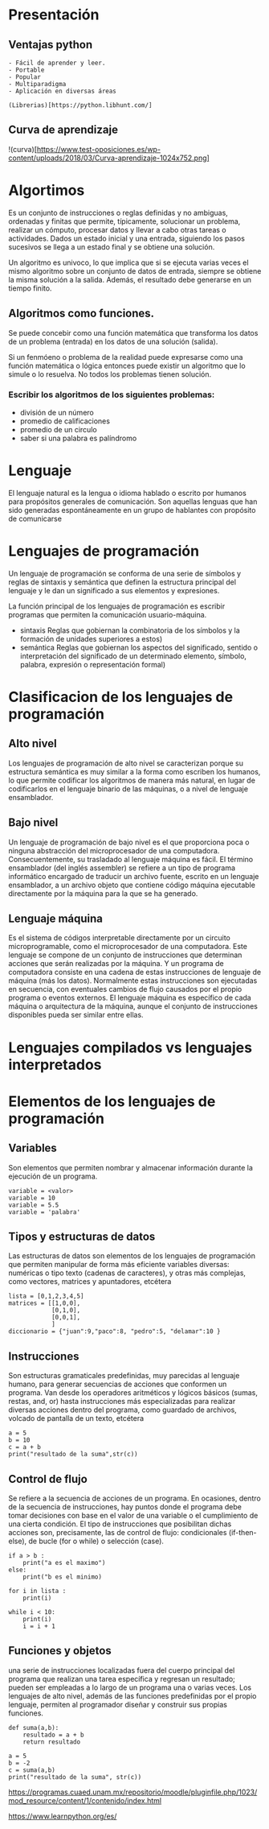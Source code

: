 # Presentación 
## Ventajas python 
    - Fácil de aprender y leer.
    - Portable 
    - Popular 
    - Multiparadigma 
    - Aplicación en diversas áreas
    
    (Librerias)[https://python.libhunt.com/]
## Curva de aprendizaje  

!(curva)[https://www.test-oposiciones.es/wp-content/uploads/2018/03/Curva-aprendizaje-1024x752.png]


# Algortimos 
Es un conjunto de instrucciones o reglas definidas y no ambiguas, ordenadas y finitas que permite, típicamente, solucionar un problema, realizar un cómputo, procesar datos y llevar a cabo otras tareas o actividades.​ Dados un estado inicial y una entrada, siguiendo los pasos sucesivos se llega a un estado final y se obtiene una solución. 

Un algoritmo es univoco, lo que implica que si se ejecuta varias veces el mismo algoritmo sobre un conjunto de datos de entrada, siempre se obtiene la misma solución a la salida. Además, el resultado debe generarse en un tiempo finito.


## Algoritmos como funciones.
Se puede concebir como una función matemática que transforma los datos de un problema (entrada) en los datos de una solución (salida). 

Si un fenmóeno o problema de la realidad puede expresarse como una función matemática o lógica entonces puede existir un algoritmo que lo simule o lo resuelva. No todos los problemas tienen solución. 

### Escribir los algoritmos de los siguientes problemas:
- división de un número 
- promedio de calificaciones
- promedio de un circulo
- saber si una palabra es palíndromo 

# Lenguaje 
El lenguaje natural es la lengua o idioma hablado o escrito por humanos para propósitos generales de comunicación. Son aquellas lenguas que han sido generadas espontáneamente en un grupo de hablantes con propósito de comunicarse

# Lenguajes de programación 

Un lenguaje de programación se conforma de una serie de símbolos y reglas de sintaxis y semántica que definen la estructura principal del lenguaje y le dan un significado a sus elementos y expresiones.


La función principal de los lenguajes de programación es escribir programas que permiten la comunicación usuario-máquina.

- sintaxis 
    Reglas que gobiernan la combinatoria de los símbolos y la formación de unidades superiores a estos)
- semántica 
    Reglas que gobiernan los aspectos del significado, sentido o interpretación del significado de un determinado elemento, símbolo, palabra, expresión o representación formal)
# Clasificacion de los lenguajes de programación 

## Alto nivel 
Los lenguajes de programación de alto nivel se caracterizan porque su estructura semántica es muy similar a la forma como escriben los humanos, lo que permite codificar los algoritmos de manera más natural, en lugar de codificarlos en el lenguaje binario de las máquinas, o a nivel de lenguaje ensamblador.

## Bajo nivel 
Un lenguaje de programación de bajo nivel es el que proporciona poca o ninguna abstracción del microprocesador de una computadora. Consecuentemente, su trasladado al lenguaje máquina es fácil. El término ensamblador (del inglés assembler) se refiere a un tipo de programa informático encargado de traducir un archivo fuente, escrito en un lenguaje ensamblador, a un archivo objeto que contiene código máquina ejecutable directamente por la máquina para la que se ha generado.

## Lenguaje máquina 
Es el sistema de códigos interpretable directamente por un circuito microprogramable, como el microprocesador de una computadora. Este lenguaje se compone de un conjunto de instrucciones que determinan acciones que serán realizadas por la máquina. Y un programa de computadora consiste en una cadena de estas instrucciones de lenguaje de máquina (más los datos). Normalmente estas instrucciones son ejecutadas en secuencia, con eventuales cambios de flujo causados por el propio programa o eventos externos. El lenguaje máquina es específico de cada máquina o arquitectura de la máquina, aunque el conjunto de instrucciones disponibles pueda ser similar entre ellas.

# Lenguajes compilados vs lenguajes interpretados 
# Elementos de los lenguajes de programación 


## Variables 
Son elementos que permiten nombrar y almacenar información durante la ejecución de un programa. 

```
variable = <valor>
variable = 10
variable = 5.5
variable = 'palabra'
```

## Tipos y estructuras de datos

Las estructuras de datos son elementos de los lenguajes de programación que permiten manipular de forma más eficiente variables diversas: numéricas o tipo texto (cadenas de caracteres), y otras más complejas, como vectores, matrices y apuntadores, etcétera

```
lista = [0,1,2,3,4,5]
matrices = [[1,0,0],
            [0,1,0],
            [0,0,1],
            ]
diccionario = {"juan":9,"paco":8, "pedro":5, "delamar":10 }
```

## Instrucciones
Son estructuras gramaticales predefinidas, muy parecidas al lenguaje humano, para generar secuencias de acciones que conformen un programa. Van desde los operadores aritméticos y lógicos básicos (sumas, restas, and, or) hasta instrucciones más especializadas para realizar diversas acciones dentro del programa, como guardado de archivos, volcado de pantalla de un texto, etcétera

```
a = 5
b = 10 
c = a + b
print("resultado de la suma",str(c))
```


## Control de flujo
Se refiere a la secuencia de acciones de un programa. En ocasiones, dentro de la secuencia de instrucciones, hay puntos donde el programa debe tomar decisiones con base en el valor de una variable o el cumplimiento de una cierta condición. El tipo de instrucciones que posibilitan dichas acciones son, precisamente, las de control de flujo: condicionales (if-then-else), de bucle (for o while) o selección (case).

```
if a > b : 
    print("a es el maximo")
else:
    print("b es el minimo)

for i in lista :
    print(i)

while i < 10:
    print(i)
    i = i + 1

```


## Funciones y objetos 
una serie de instrucciones localizadas fuera del cuerpo principal del programa que realizan una tarea específica y regresan un resultado; pueden ser empleadas a lo largo de un programa una o varias veces. Los lenguajes de alto nivel, además de las funciones predefinidas por el propio lenguaje, permiten al programador diseñar y construir sus propias funciones.

```
def suma(a,b):
    resultado = a + b
    return resultado

a = 5
b = -2 
c = suma(a,b)
print("resultado de la suma", str(c))
```


https://programas.cuaed.unam.mx/repositorio/moodle/pluginfile.php/1023/mod_resource/content/1/contenido/index.html

https://www.learnpython.org/es/

